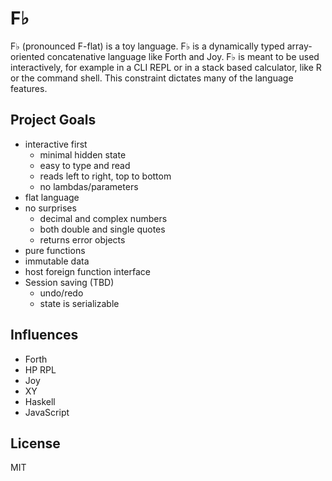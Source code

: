 # F♭

F♭ (pronounced F-flat) is a toy language. F♭ is a dynamically typed array-oriented concatenative language like Forth and Joy. F♭ is meant to be used interactively, for example in a CLI REPL or in a stack based calculator, like R or the command shell.  This constraint dictates many of the language features.

## Project Goals

* interactive first
  * minimal hidden state
  * easy to type and read
  * reads left to right, top to bottom
  * no lambdas/parameters
* flat language
* no surprises
  * decimal and complex numbers
  * both double and single quotes
  * returns error objects
* pure functions
* immutable data
* host foreign function interface
* Session saving (TBD)
  * undo/redo
  * state is serializable

## Influences

* Forth
* HP RPL
* Joy
* XY
* Haskell
* JavaScript

## License

MIT
